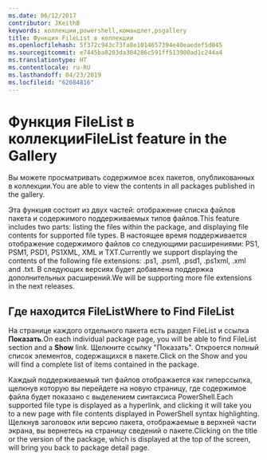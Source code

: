 ```yaml
---
ms.date: 06/12/2017
contributor: JKeithB
keywords: коллекции,powershell,командлет,psgallery
title: Функция FileList в коллекции
ms.openlocfilehash: 5f372c943c73fa8e1014657394e40eaedef5d045
ms.sourcegitcommit: e7445ba8203da304286c591ff513900ad1c244a4
ms.translationtype: HT
ms.contentlocale: ru-RU
ms.lasthandoff: 04/23/2019
ms.locfileid: "62084816"
---
```

# <a name="filelist-feature-in-the-gallery"></a><span data-ttu-id="7cba9-103">Функция FileList в коллекции</span><span class="sxs-lookup"><span data-stu-id="7cba9-103">FileList feature in the Gallery</span></span>

<span data-ttu-id="7cba9-104">Вы можете просматривать содержимое всех пакетов, опубликованных в коллекции.</span><span class="sxs-lookup"><span data-stu-id="7cba9-104">You are able to view the contents in all packages published in the gallery.</span></span>

<span data-ttu-id="7cba9-105">Эта функция состоит из двух частей: отображение списка файлов пакета и содержимого поддерживаемых типов файлов.</span><span class="sxs-lookup"><span data-stu-id="7cba9-105">This feature includes two parts: listing the files within the package, and displaying file contents for supported file types.</span></span> <span data-ttu-id="7cba9-106">В настоящее время поддерживается отображение содержимого файлов со следующими расширениями: PS1, PSM1, PSD1, PS1XML, XML и TXT.</span><span class="sxs-lookup"><span data-stu-id="7cba9-106">Currently we support displaying the contents of the following file extensions: .ps1, .psm1, .psd1, .ps1xml, .xml and .txt.</span></span> <span data-ttu-id="7cba9-107">В следующих версиях будет добавлена поддержка дополнительных расширений.</span><span class="sxs-lookup"><span data-stu-id="7cba9-107">We will be supporting more file extensions in the next releases.</span></span>

## <a name="where-to-find-filelist"></a><span data-ttu-id="7cba9-108">Где находится FileList</span><span class="sxs-lookup"><span data-stu-id="7cba9-108">Where to Find FileList</span></span>

<span data-ttu-id="7cba9-109">На странице каждого отдельного пакета есть раздел FileList и ссылка **Показать**.</span><span class="sxs-lookup"><span data-stu-id="7cba9-109">On each individual package page, you will be able to find FileList section and a **Show** link.</span></span> <span data-ttu-id="7cba9-110">Щелкните ссылку "Показать". Откроется полный список элементов, содержащихся в пакете.</span><span class="sxs-lookup"><span data-stu-id="7cba9-110">Click on the Show and you will find a complete list of items contained in the package.</span></span>

<span data-ttu-id="7cba9-111">Каждый поддерживаемый тип файлов отображается как гиперссылка, щелкнув которую вы перейдете на новую страницу, где содержимое файла будет показано с выделением синтаксиса PowerShell.</span><span class="sxs-lookup"><span data-stu-id="7cba9-111">Each supported file type is displayed as a hyperlink, and clicking it will take you to a new page with file contents displayed in PowerShell syntax highlighting.</span></span> <span data-ttu-id="7cba9-112">Щелкнув заголовок или версию пакета, отображаемые в верхней части экрана, вы вернетесь на страницу сведений о пакете.</span><span class="sxs-lookup"><span data-stu-id="7cba9-112">Clicking on the title or the version of the package, which is displayed at the top of the screen, will bring you back to package detail page.</span></span>
